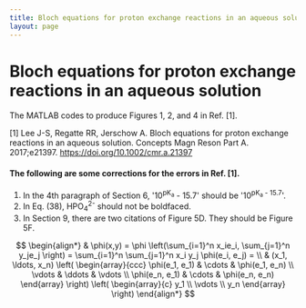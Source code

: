 ```yaml
---
title: Bloch equations for proton exchange reactions in an aqueous solution
layout: page
---
```


# Bloch equations for proton exchange reactions in an aqueous solution

The MATLAB codes to produce Figures 1, 2, and 4 in Ref. [1].

[1] Lee J-S, Regatte RR, Jerschow A. Bloch equations for proton exchange reactions in an aqueous solution. Concepts Magn Reson Part A. 2017;e21397. https://doi.org/10.1002/cmr.a.21397

#### The following are some corrections for the errors in Ref. [1].
1. In the 4th paragraph of Section 6, '10<sup>pK<sub>a</sub></sup> - 15.7' should be '10<sup>pK<sub>a</sub> - 15.7</sup>'.
2. In Eq. (38), HPO<sub>4</sub><sup>2-</sup> should not be boldfaced.
3. In Section 9, there are two citations of Figure 5D. They should be Figure 5F.

$$
\begin{align*}
  & \phi(x,y) = \phi \left(\sum_{i=1}^n x_ie_i, \sum_{j=1}^n y_je_j \right)
  = \sum_{i=1}^n \sum_{j=1}^n x_i y_j \phi(e_i, e_j) = \\
  & (x_1, \ldots, x_n) \left( \begin{array}{ccc}
      \phi(e_1, e_1) & \cdots & \phi(e_1, e_n) \\
      \vdots & \ddots & \vdots \\
      \phi(e_n, e_1) & \cdots & \phi(e_n, e_n)
    \end{array} \right)
  \left( \begin{array}{c}
      y_1 \\
      \vdots \\
      y_n
    \end{array} \right)
\end{align*}
$$
